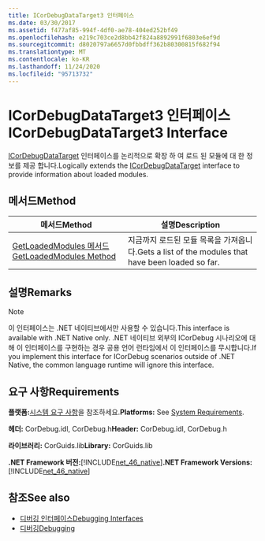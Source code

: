 ```yaml
---
title: ICorDebugDataTarget3 인터페이스
ms.date: 03/30/2017
ms.assetid: f477af85-994f-4df0-ae78-404ed252bf49
ms.openlocfilehash: e219c703ce2d8bb42f824a8892991f6803e6ef9d
ms.sourcegitcommit: d8020797a6657d0fbbdff362b80300815f682f94
ms.translationtype: MT
ms.contentlocale: ko-KR
ms.lasthandoff: 11/24/2020
ms.locfileid: "95713732"
---
```

# <a name="icordebugdatatarget3-interface"></a><span data-ttu-id="51ce3-102">ICorDebugDataTarget3 인터페이스</span><span class="sxs-lookup"><span data-stu-id="51ce3-102">ICorDebugDataTarget3 Interface</span></span>

<span data-ttu-id="51ce3-103">[ICorDebugDataTarget](icordebugdatatarget-interface.md) 인터페이스를 논리적으로 확장 하 여 로드 된 모듈에 대 한 정보를 제공 합니다.</span><span class="sxs-lookup"><span data-stu-id="51ce3-103">Logically extends the [ICorDebugDataTarget](icordebugdatatarget-interface.md) interface to provide information about loaded modules.</span></span>  
  
## <a name="method"></a><span data-ttu-id="51ce3-104">메서드</span><span class="sxs-lookup"><span data-stu-id="51ce3-104">Method</span></span>  
  
|<span data-ttu-id="51ce3-105">메서드</span><span class="sxs-lookup"><span data-stu-id="51ce3-105">Method</span></span>|<span data-ttu-id="51ce3-106">설명</span><span class="sxs-lookup"><span data-stu-id="51ce3-106">Description</span></span>|  
|------------|-----------------|  
|[<span data-ttu-id="51ce3-107">GetLoadedModules 메서드</span><span class="sxs-lookup"><span data-stu-id="51ce3-107">GetLoadedModules Method</span></span>](icordebugdatatarget3-getloadedmodules-method.md)|<span data-ttu-id="51ce3-108">지금까지 로드된 모듈 목록을 가져옵니다.</span><span class="sxs-lookup"><span data-stu-id="51ce3-108">Gets a list of the modules that have been loaded so far.</span></span>|  
  
## <a name="remarks"></a><span data-ttu-id="51ce3-109">설명</span><span class="sxs-lookup"><span data-stu-id="51ce3-109">Remarks</span></span>  
  
> [!NOTE]
> <span data-ttu-id="51ce3-110">이 인터페이스는 .NET 네이티브에서만 사용할 수 있습니다.</span><span class="sxs-lookup"><span data-stu-id="51ce3-110">This interface is available with .NET Native only.</span></span> <span data-ttu-id="51ce3-111">.NET 네이티브 외부의 ICorDebug 시나리오에 대해 이 인터페이스를 구현하는 경우 공용 언어 런타임에서 이 인터페이스를 무시합니다.</span><span class="sxs-lookup"><span data-stu-id="51ce3-111">If you implement this interface for ICorDebug scenarios outside of .NET Native, the common language runtime will ignore this interface.</span></span>  
  
## <a name="requirements"></a><span data-ttu-id="51ce3-112">요구 사항</span><span class="sxs-lookup"><span data-stu-id="51ce3-112">Requirements</span></span>  

 <span data-ttu-id="51ce3-113">**플랫폼:**[시스템 요구 사항](../../get-started/system-requirements.md)을 참조하세요.</span><span class="sxs-lookup"><span data-stu-id="51ce3-113">**Platforms:** See [System Requirements](../../get-started/system-requirements.md).</span></span>  
  
 <span data-ttu-id="51ce3-114">**헤더:** CorDebug.idl, CorDebug.h</span><span class="sxs-lookup"><span data-stu-id="51ce3-114">**Header:** CorDebug.idl, CorDebug.h</span></span>  
  
 <span data-ttu-id="51ce3-115">**라이브러리:** CorGuids.lib</span><span class="sxs-lookup"><span data-stu-id="51ce3-115">**Library:** CorGuids.lib</span></span>  
  
 <span data-ttu-id="51ce3-116">**.NET Framework 버전:**[!INCLUDE[net_46_native](../../../../includes/net-46-native-md.md)]</span><span class="sxs-lookup"><span data-stu-id="51ce3-116">**.NET Framework Versions:** [!INCLUDE[net_46_native](../../../../includes/net-46-native-md.md)]</span></span>  
  
## <a name="see-also"></a><span data-ttu-id="51ce3-117">참조</span><span class="sxs-lookup"><span data-stu-id="51ce3-117">See also</span></span>

- [<span data-ttu-id="51ce3-118">디버깅 인터페이스</span><span class="sxs-lookup"><span data-stu-id="51ce3-118">Debugging Interfaces</span></span>](debugging-interfaces.md)
- [<span data-ttu-id="51ce3-119">디버깅</span><span class="sxs-lookup"><span data-stu-id="51ce3-119">Debugging</span></span>](index.md)
